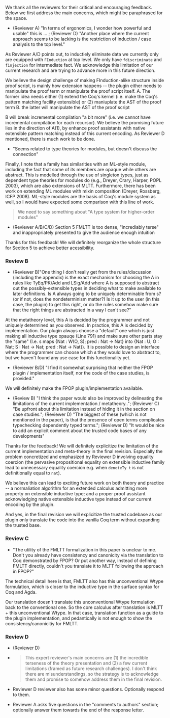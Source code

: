 We thank all the reviewers for their critical and encouraging feedback.
Below we first address the main concerns, which might be paraphrased for the space.

* (Reviewer A) "In terms of ergonomics, I wonder how powerful and usable" this is ... ; (Reviewer D) "Another place where the current approach seems to be lacking is the restriction of induction / case analysis to the top level."

<!-- I am not sure if the following respond is appropriate -->

As Reviewer A/D points out, to inductiely eliminate data we currently only are equipped with `FInduction` at top level. We only have `fdiscriminate` and `finjection` for intermediate fact. We acknowledge this limitation of our current research and are trying to advance more in this future direction. 

We believe the design challenge of making FInduction-alike structure inside proof script, is mainly how extension happens -- the plugin either needs to manipulate the proof term or manipulate the proof script itself. 
A. The former idea needs either 
    (1) extend the Coq's kernel (i.e. make the Coq's pattern matching facility extensible) or 
    (2) maniuplate the AST of the proof term
B. the latter will manipulate the AST of the proof script
  
B will break incremental compilation "a bit more" (i.e. we cannot have incremental compilation for each recursor). We believe the promising future lies in the direction of A(1), by enhance proof assistants with native extensible pattern matching instead of this current encoding. As Reviewer D mentioned, there is much work to be done.



<!-- 
// I am not sure if I want to include the following

Reviewer D points out the current lack of "fdestruct". In fact, we believe "fdestruct" doesn't exist. 
Both "finjection" and "fdiscriminate" works on arbitrary extensible inductive type but "fdestruct" can only work on extensible inductive type with fixed number of constructors -- that is a contradiction because all the extensions right now are about extending with new constructors.

One way to have destruct tactic usable is to use overridable/pins. This is not completely covered in Section 3.3, but this is used when we want overridable term to be transparent and thus an inductive type and "destruct"-able

 -->

* "Seems related to type theories for modules, but doesn't discuss the connection"
  
Finally, I note that a family has similarities with an ML-style module,
including the fact that some of its members are opaque while others are
abstract. This is modelled through the use of singleton types, just as
dependent type theories for modules do (e.g., Dreyer, Crary, Harper, POPL
2003), which are also extensions of MLTT. Furthermore, there has been work on
extending ML modules with mixin composition (Dreyer, Rossberg, ICFP 2008).
ML-style modules are the basis of Coq's module system as well, so I would have
expected some comparison with this line of work.

  > We need to say something about "A type system for higher-order modules"

* (Reviewer A/B/C/D) Section 5 FMLTT is too dense, "incrediably terse" and inappropriately presented to give the audience enough intuition  

Thanks for this feedback! We will definitely reorganize the whole structure for Section 5 to achieve better acessibility.




### Review B

* (Reviewer B)"One thing I don't really get from the rules/discussion (including the
  appendix) is the exact mechanism for choosing the A in rules like TyEq/PK/Add
  and LSig/Add where A is supposed to abstract out the possibly-extensible types
  in deciding what to make available to later definitions. Is A always going to
  be uniquely determinable from s? (or if not, does the nondeterminism matter?)
  Is it up to the user (in this case, the plugin) to get this right, or do the
  rules somehow make sure that the right things are abstracted in a way I can't
  see?"

At the metatheory level, this A is decided by the programmer and not uniquely determined as you observed. 
In practice, this A is decided by implementation. Our plugin always choose a "default" one which is just making all inductive type opauqe (Line 791) and make sure other parts stay the "same" 
(I.e. s maps {Nat : W(O, S); pred : Nat -> Nat} into {Nat : U; O : Nat; S : Nat -> Nat; pred : Nat -> Nat}). It is possible to design an interface where the programmer can choose which `A` they would love to abstract to, but we haven't found any use case for this functionality yet.

* (Reviewer B/D) "I find it somewhat surprising that neither the FPOP plugin / implementation
  itself, nor the code of the case studies, is provided."

We will definitely make the FPOP plugin/implementation available.

* (Review B) "I think the paper would also be improved by delineating the limitations of the
  current implementation / metatheory.."; (Reviewer C) "Be upfront about this limitation instead of hiding it in the section on case studies."; (Reviewer D) "The biggest of these (which is not mentioned in the paper), is that the presence of open terms complicates typechecking dependently typed terms."; (Reviewer D) "It would be nice to add an explicit comment about the trusted code bases of any developments"

Thanks for the feedback! We will definitely explicitize the limitation of the current implementation and meta-theory in the final revision. Especially the problem concretized and emphasized by Reviewer D involving equality coercion (the pervasive propositional equality on extensible inductive family lead to unnecessary equality coercion e.g. when `denoteTy t` is not definitionally equal to `nat`). 

We believe this can lead to exciting future work on both theory and practice -- a normaliation algorithm for an extended calculus admitting more property on extensible inductive type; and a proper proof assistant acknowledging native extensible inductive type instead of our current encoding by the plugin. 

And yes, in the final revision we will explicitize the trusted codebase as our plugin only translate the code into the vanilla Coq term without expanding the trusted base.


### Review C

* "The utility of the FMLTT formalization in this paper is unclear to me. Don't
  you already have consistency and canonicity via the translation to Coq
  demonstrated by FPOP? Or put another way, instead of defining FMLTT directly,
  couldn't you translate it to MLTT following the approach in FPOP?"

The technical detail here is that, FMLTT also has this unconventional Wtype formulation, which is closer to the inductive type in the surface syntax for Coq and Agda. 
        
Our translation doesn't translate this unconventional Wtype formulation back to the conventional one. So the core calculus after translation is MLTT + this unconventional Wtype. In that case, translation function as a guide to the plugin implementation, and pedantically is not enough to show the consistency/canonicitiy for FMLTT.

<!-- We consider the formalized translation as an oversimplified fundation of the plugin implementation(because the unconventional Wtype is closer to the surface syntax so we believe it is legit), also act as a guidance of the plugin implementation, and hope it function as part of the supplementary text for the reader confused about the description in the main text. -->
### Review D
* (Reviewer D) 
* > This expert reviewer's main concerns are (1) the incredible terseness of the theory
  presentation and (2) a few current limitations (framed as future research challenges).
  I don't think there are misunderstandings, so the strategy is to acknowledge them
  and promise to somehow address them in the final revision.

<!-- I think 
  terseness is already covered above
  challenge:
  1. the equality coerciion thing, covered above
  2. the limitedness of the current tactics, covered in the first question
  
  // TBH I don't know what are other tactics people usually use can be added here... But it is future work. I think this question 

  // so I think there is no big questions from Reviewer D anymore.

-->

* Reviewer D reviewer also has some minor questions. Optionally respond to them.

* Reviewer A asks five questions in the "comments to authors" section;
  optionally answer them towards the end of the response letter.
